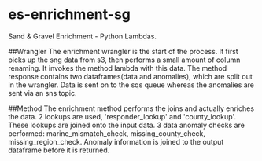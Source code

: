 # es-enrichment-sg
Sand &amp; Gravel Enrichment - Python Lambdas.

##Wrangler
The enrichment wrangler is the start of the process. It first picks up the sng data from s3, then performs a small amount of column renaming. It invokes the method lambda with this data. The method response contains two dataframes(data and anomalies), which are split out in the wrangler. Data is sent on to the sqs queue whereas the anomalies are sent via an sns topic.

##Method
The enrichment method performs the joins and actually enriches the data. 2 lookups are used, 'responder_lookup' and 'county_lookup'. These lookups are joined onto the input data. 3 data anomaly checks are performed: marine_mismatch_check, missing_county_check, missing_region_check. Anomaly information is joined to the output dataframe before it is returned.